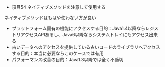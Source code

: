 * 項目54 ネイティブメソッドを注意して使用する

ネイティブメソッドはもはや使わない方が良い

- プラットフォーム固有の機能にアクセスする目的：Java1.4以降ならレジストリアクセスAPIあるし、Java6以降ならシステムトレイにもアクセス出来る
- 古いデータへのアクセスを提供している古いコードのライブラリへアクセスする目的：本当に必要ならこのケースでは有用
- パフォーマンス改善の目的：Java1.3以降では全く不適切
